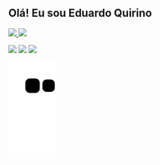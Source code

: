 ## Olá! Eu sou Eduardo Quirino 
 <div>
  <a href="https://github.com/Eduardo-Quirino/Eduardo-Quirino">
  <img height="180em" src="https://github-readme-stats.vercel.app/api?username=eduardo-quirino&show_icons=true&theme=dracula&include_all_commits=true&count_private=true"/>
  <img height="180em" src="https://github-readme-stats.vercel.app/api/top-langs/?username=eduardo-quirino&layout=compact&langs_count=7&theme=dracula"/>
</div>
   
<div> 
  
  <a href="https://www.instagram.com/edu.3532/?hl=pt-br" target="_blank"><img src="https://img.shields.io/badge/Instagram-E4405F?style=for-the-badge&logo=instagram&logoColor=white" target="_blank"></a>
  <a href="https://www.facebook.com/quirinoedu/" target="_blank"><img src="https://img.shields.io/badge/Facebook-1877F2?style=for-the-badge&logo=facebook&logoColor=white" target="_blank"></a>
  <a href="https://www.linkedin.com/in/eduardo-quirino-b07653122/" target="_blank"><img src="https://img.shields.io/badge/LinkedIn-0077B5?style=for-the-badge&logo=linkedin&logoColor=white" target="_blank"></a>
   
  
  ![Snake animation](https://github.com/rafaballerini/rafaballerini/blob/output/github-contribution-grid-snake.svg)
</div>
